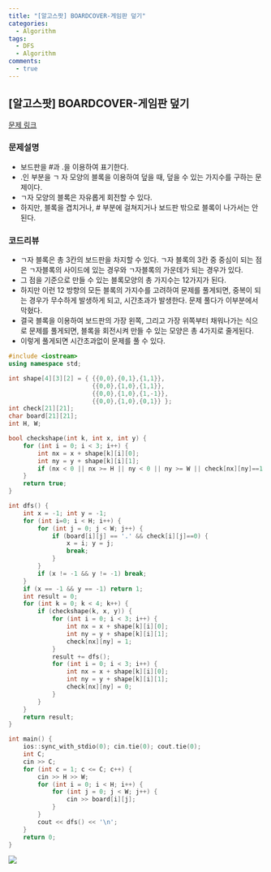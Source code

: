 ```yaml
---
title: "[알고스팟] BOARDCOVER-게임판 덮기"
categories:
  - Algorithm
tags:
  - DFS
  - Algorithm
comments:
  - true
---
```


## [알고스팟] BOARDCOVER-게임판 덮기

[문제 링크](https://algospot.com/judge/problem/read/BOARDCOVER)

### 문제설명

* 보드판을 #과 .을 이용하여 표기한다.
* .인 부분을 ㄱ 자 모양의 블록을 이용하여 덮을 때, 덮을 수 있는 가지수를 구하는 문제이다.
* ㄱ자 모양의 블록은 자유롭게 회전할 수 있다. 
* 하지만, 블록을 겹치거나, # 부분에 걸쳐지거나 보드판 밖으로 블록이 나가서는 안된다.

### 코드리뷰
* ㄱ자 블록은 총 3칸의 보드판을 차지할 수 있다. ㄱ자 블록의 3칸 중 중심이 되는 점은 ㄱ자블록의 사이드에 있는 경우와 ㄱ자블록의 가운데가 되는 경우가 있다.
* 그 점을 기준으로 만들 수 있는 블록모양의 총 가지수는 12가지가 된다.
* 하지만 이런 12 방향의 모든 블록의 가지수를 고려하여 문제를 풀게되면, 중복이 되는 경우가 무수하게 발생하게 되고, 시간초과가 발생한다. 문제 풀다가 이부분에서 막혔다.
* 결국 블록을 이용하여 보드판의 가장 왼쪽, 그리고 가장 위쪽부터 채워나가는 식으로 문제를 풀게되면, 블록을 회전시켜 만들 수 있는 모양은 총 4가지로 줄게된다. 
* 이렇게 풀게되면 시간초과없이 문제를 풀 수 있다.

```cpp
#include <iostream>
using namespace std;

int shape[4][3][2] = { {{0,0},{0,1},{1,1}},
					   {{0,0},{1,0},{1,1}},
					   {{0,0},{1,0},{1,-1}},
					   {{0,0},{1,0},{0,1}} };
int check[21][21];
char board[21][21];
int H, W;

bool checkshape(int k, int x, int y) {
	for (int i = 0; i < 3; i++) {
		int nx = x + shape[k][i][0];
		int ny = y + shape[k][i][1];
		if (nx < 0 || nx >= H || ny < 0 || ny >= W || check[nx][ny]==1 || board[nx][ny]!='.') return false;
	}
	return true;
}

int dfs() {
	int x = -1; int y = -1;
	for (int i=0; i < H; i++) {
		for (int j = 0; j < W; j++) {
			if (board[i][j] == '.' && check[i][j]==0) {
				x = i; y = j;
				break;
			}
		}
		if (x != -1 && y != -1) break;
	}
	if (x == -1 && y == -1) return 1;
	int result = 0;
	for (int k = 0; k < 4; k++) {
		if (checkshape(k, x, y)) {
			for (int i = 0; i < 3; i++) {
				int nx = x + shape[k][i][0];
				int ny = y + shape[k][i][1];
				check[nx][ny] = 1;
			}
			result += dfs();
			for (int i = 0; i < 3; i++) {
				int nx = x + shape[k][i][0];
				int ny = y + shape[k][i][1];
				check[nx][ny] = 0;
			}
		}
	}
	return result;
}

int main() {
	ios::sync_with_stdio(0); cin.tie(0); cout.tie(0);
	int C;
	cin >> C;
	for (int c = 1; c <= C; c++) {
		cin >> H >> W;
		for (int i = 0; i < H; i++) {
			for (int j = 0; j < W; j++) {
				cin >> board[i][j];
			}
		}
		cout << dfs() << '\n';
	}
	return 0;
}
```

![](/assets/img/Algorithm/190723.png)
